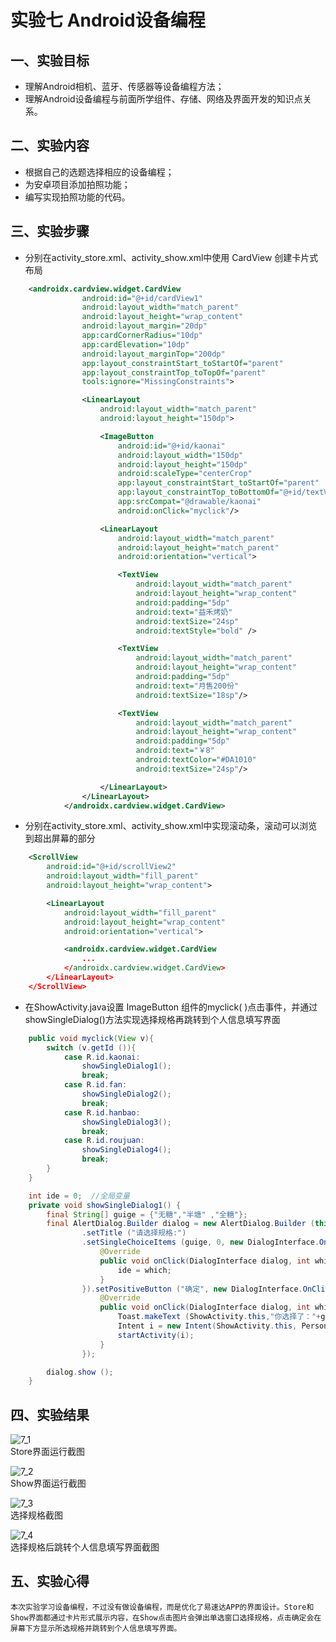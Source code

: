 # 实验七 Android设备编程

## 一、实验目标

- 理解Android相机、蓝牙、传感器等设备编程方法；
- 理解Android设备编程与前面所学组件、存储、网络及界面开发的知识点关系。

## 二、实验内容

- 根据自己的选题选择相应的设备编程；
- 为安卓项目添加拍照功能；
- 编写实现拍照功能的代码。

## 三、实验步骤

- 分别在activity_store.xml、activity_show.xml中使用 CardView 创建卡片式布局

```xml
    <androidx.cardview.widget.CardView
                android:id="@+id/cardView1"
                android:layout_width="match_parent"
                android:layout_height="wrap_content"
                android:layout_margin="20dp"
                app:cardCornerRadius="10dp"
                app:cardElevation="10dp"
                android:layout_marginTop="200dp"
                app:layout_constraintStart_toStartOf="parent"
                app:layout_constraintTop_toTopOf="parent"
                tools:ignore="MissingConstraints">

                <LinearLayout
                    android:layout_width="match_parent"
                    android:layout_height="150dp">

                    <ImageButton
                        android:id="@+id/kaonai"
                        android:layout_width="150dp"
                        android:layout_height="150dp"
                        android:scaleType="centerCrop"
                        app:layout_constraintStart_toStartOf="parent"
                        app:layout_constraintTop_toBottomOf="@+id/textView3"
                        app:srcCompat="@drawable/kaonai"
                        android:onClick="myclick"/>

                    <LinearLayout
                        android:layout_width="match_parent"
                        android:layout_height="match_parent"
                        android:orientation="vertical">

                        <TextView
                            android:layout_width="match_parent"
                            android:layout_height="wrap_content"
                            android:padding="5dp"
                            android:text="益禾烤奶"
                            android:textSize="24sp"
                            android:textStyle="bold" />

                        <TextView
                            android:layout_width="match_parent"
                            android:layout_height="wrap_content"
                            android:padding="5dp"
                            android:text="月售200份"
                            android:textSize="18sp"/>

                        <TextView
                            android:layout_width="match_parent"
                            android:layout_height="wrap_content"
                            android:padding="5dp"
                            android:text="￥8"
                            android:textColor="#DA1010"
                            android:textSize="24sp"/>

                    </LinearLayout>
                </LinearLayout>
            </androidx.cardview.widget.CardView>
```

- 分别在activity_store.xml、activity_show.xml中实现滚动条，滚动可以浏览到超出屏幕的部分

```xml
    <ScrollView
        android:id="@+id/scrollView2"
        android:layout_width="fill_parent"
        android:layout_height="wrap_content">

        <LinearLayout
            android:layout_width="fill_parent"
            android:layout_height="wrap_content"
            android:orientation="vertical">

            <androidx.cardview.widget.CardView
                ...
            </androidx.cardview.widget.CardView>
        </LinearLayout>
    </ScrollView>
```

- 在ShowActivity.java设置 ImageButton 组件的myclick( )点击事件，并通过showSingleDialog()方法实现选择规格再跳转到个人信息填写界面

```java
    public void myclick(View v){
        switch (v.getId ()){
            case R.id.kaonai:
                showSingleDialog1();
                break;
            case R.id.fan:
                showSingleDialog2();
                break;
            case R.id.hanbao:
                showSingleDialog3();
                break;
            case R.id.roujuan:
                showSingleDialog4();
                break;
        }
    }

    int ide = 0;  //全局变量
    private void showSingleDialog1() {
        final String[] guige = {"无糖","半塘" ,"全糖"};
        final AlertDialog.Builder dialog = new AlertDialog.Builder (this)
                .setTitle ("请选择规格:")
                .setSingleChoiceItems (guige, 0, new DialogInterface.OnClickListener () {
                    @Override
                    public void onClick(DialogInterface dialog, int which) {
                        ide = which;
                    }
                }).setPositiveButton ("确定", new DialogInterface.OnClickListener () {
                    @Override
                    public void onClick(DialogInterface dialog, int which) {
                        Toast.makeText (ShowActivity.this,"你选择了："+guige[ide],Toast.LENGTH_LONG).show ();
                        Intent i = new Intent(ShowActivity.this, PersonalDetailsActivity.class);
                        startActivity(i);
                    }
                });

        dialog.show ();
    }
```

## 四、实验结果

![7_1](https://github.com/Classic-Z/android-labs-2020/blob/master/students/net1814080903321/7_1.jpg)  
Store界面运行截图

![7_2](https://github.com/Classic-Z/android-labs-2020/blob/master/students/net1814080903321/7_2.jpg)  
Show界面运行截图

![7_3](https://github.com/Classic-Z/android-labs-2020/blob/master/students/net1814080903321/7_3.jpg)  
选择规格截图

![7_4](https://github.com/Classic-Z/android-labs-2020/blob/master/students/net1814080903321/7_4.jpg)  
选择规格后跳转个人信息填写界面截图

## 五、实验心得
    本次实验学习设备编程，不过没有做设备编程，而是优化了易速达APP的界面设计。Store和Show界面都通过卡片形式展示内容，在Show点击图片会弹出单选窗口选择规格，点击确定会在屏幕下方显示所选规格并跳转到个人信息填写界面。
